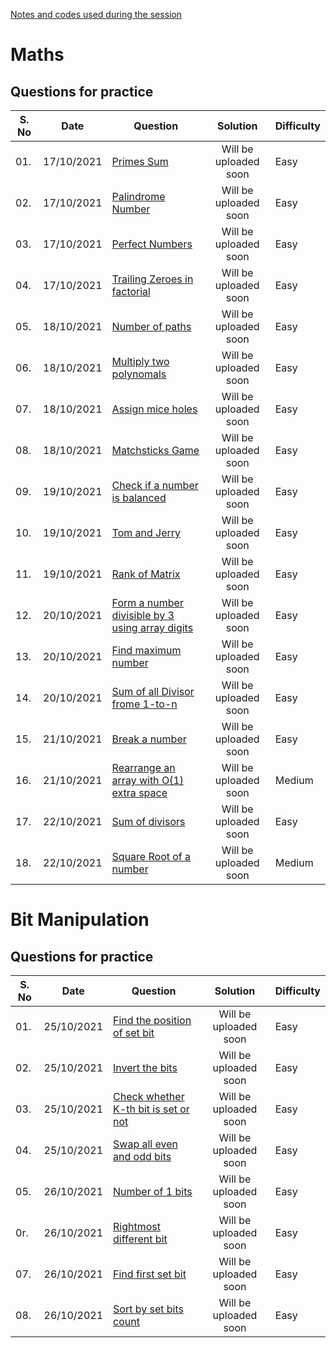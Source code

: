 [Notes and codes used during the session](/Session_code)

# Maths

## Questions for practice
| S. No| Date | Question | Solution| Difficulty |
| --- | ---  | ------ | :--------------: | ----- |
| 01. | 17/10/2021 | [Primes Sum](https://practice.geeksforgeeks.org/problems/primes-sum5827/1) | Will be uploaded soon | Easy |
| 02. | 17/10/2021 | [Palindrome Number](https://practice.geeksforgeeks.org/problems/palindrome-numbers0942/1) | Will be uploaded soon | Easy |
| 03. | 17/10/2021 | [Perfect Numbers](https://practice.geeksforgeeks.org/problems/perfect-numbers3207/1) | Will be uploaded soon | Easy |
| 04. | 17/10/2021 | [Trailing Zeroes in factorial](https://practice.geeksforgeeks.org/problems/trailing-zeroes-in-factorial5134/1) | Will be uploaded soon | Easy |
| 05. | 18/10/2021 | [Number of paths](https://practice.geeksforgeeks.org/problems/number-of-paths0926/1/?category[]=Mathematical&category[]=Mathematical&page=1&query=category[]Mathematicalpage1category[]Mathematical) | Will be uploaded soon | Easy |
| 06. | 18/10/2021 | [Multiply two polynomals](https://practice.geeksforgeeks.org/problems/multiply-two-polynomals0721/1/?category[]=Mathematical&category[]=Mathematical&page=1&query=category[]Mathematicalpage1category[]Mathematical) | Will be uploaded soon | Easy |
| 07. | 18/10/2021 | [Assign mice holes](https://practice.geeksforgeeks.org/problems/assign-mice-holes3053/1/?category[]=Mathematical&category[]=Mathematical&page=2&query=category[]Mathematicalpage2category[]Mathematical) | Will be uploaded soon | Easy |
| 08. | 18/10/2021 | [Matchsticks Game](https://practice.geeksforgeeks.org/problems/-matchsticks-game4906/0/?category[]=Mathematical&category[]=Mathematical&page=2&query=category[]Mathematicalpage2category[]Mathematical) | Will be uploaded soon | Easy |
| 09. | 19/10/2021 | [Check if a number is balanced](https://practice.geeksforgeeks.org/problems/check-if-the-number-is-balanced3014/1/?category[]=Mathematical&category[]=Mathematical&page=2&query=category[]Mathematicalpage2category[]Mathematical) | Will be uploaded soon | Easy |
| 10. | 19/10/2021 | [Tom and Jerry](https://practice.geeksforgeeks.org/problems/tom-and-jerry1325/1/?category[]=Mathematical&category[]=Mathematical&page=1&query=category[]Mathematicalpage1category[]Mathematical) | Will be uploaded soon | Easy |
| 11. | 19/10/2021 | [Rank of Matrix](https://practice.geeksforgeeks.org/problems/rank-of-matrix/0/?category[]=Mathematical&category[]=Mathematical&page=2&query=category[]Mathematicalpage2category[]Mathematical) | Will be uploaded soon | Easy |
| 12. | 20/10/2021 | [Form a number divisible by 3 using array digits](https://practice.geeksforgeeks.org/problems/form-a-number-divisible-by-3-using-array-digits0717/1/?category[]=Mathematical&category[]=Mathematical&page=2&query=category[]Mathematicalpage2category[]Mathematical) | Will be uploaded soon | Easy |
| 13. | 20/10/2021 | [Find maximum number](https://practice.geeksforgeeks.org/problems/find-maximum-number2152/1/?category[]=Mathematical&category[]=Mathematical&page=2&query=category[]Mathematicalpage2category[]Mathematical) | Will be uploaded soon | Easy |
| 14. | 20/10/2021 | [Sum of all Divisor frome 1-to-n](https://practice.geeksforgeeks.org/problems/sum-of-all-divisors-from-1-to-n4738/0/?category[]=Mathematical&category[]=Mathematical&page=3&query=category[]Mathematicalpage3category[]Mathematical) | Will be uploaded soon | Easy |
| 15. | 21/10/2021 | [Break a number](https://practice.geeksforgeeks.org/problems/break-a-number5913/1/?category[]=Mathematical&category[]=Mathematical&page=3&query=category[]Mathematicalpage3category[]Mathematical) | Will be uploaded soon | Easy |
| 16. | 21/10/2021 | [Rearrange an array with O(1) extra space](https://practice.geeksforgeeks.org/problems/rearrange-an-array-with-o1-extra-space3142/1/?category[]=Mathematical&category[]=Mathematical&page=3&query=category[]Mathematicalpage3category[]Mathematical) | Will be uploaded soon | Medium |
| 17. | 22/10/2021 | [Sum of divisors](https://practice.geeksforgeeks.org/problems/find-sum-of-divisors5636/1/?category[]=Mathematical&category[]=Mathematical&page=3&query=category[]Mathematicalpage3category[]Mathematical) | Will be uploaded soon | Easy |
| 18. | 22/10/2021 | [Square Root of a number](https://practice.geeksforgeeks.org/problems/square-root/1/?category[]=Mathematical&category[]=Mathematical&page=3&query=category[]Mathematicalpage3category[]Mathematical) | Will be uploaded soon | Medium |


# Bit Manipulation

## Questions for practice
| S. No| Date | Question | Solution| Difficulty |
| --- | ---  | ------ | :--------------: | ----- |
| 01. | 25/10/2021 | [Find the position of set bit](https://practice.geeksforgeeks.org/problems/find-position-of-set-bit3706/1) | Will be uploaded soon | Easy |
| 02. | 25/10/2021 | [Invert the bits](https://practice.geeksforgeeks.org/problems/invert-the-bits2942/1) | Will be uploaded soon | Easy |
| 03. | 25/10/2021 | [Check whether K-th bit is set or not](https://practice.geeksforgeeks.org/problems/check-whether-k-th-bit-is-set-or-not-1587115620/1) | Will be uploaded soon | Easy |
| 04. | 25/10/2021 | [Swap all even and odd bits](https://practice.geeksforgeeks.org/problems/swap-all-odd-and-even-bits-1587115621/0/) | Will be uploaded soon | Easy |
| 05. | 26/10/2021 | [Number of 1 bits](https://practice.geeksforgeeks.org/problems/set-bits0143/1) | Will be uploaded soon | Easy |
| 0r. | 26/10/2021 | [Rightmost different bit](https://practice.geeksforgeeks.org/problems/rightmost-different-bit-1587115621/0/?category[]=Bit%20Magic&page=1&query=category[]Bit%20Magicpage1) | Will be uploaded soon | Easy |
| 07. | 26/10/2021 | [Find first set bit](https://practice.geeksforgeeks.org/problems/find-first-set-bit-1587115620/1) | Will be uploaded soon | Easy |
| 08. | 26/10/2021 | [Sort by set bits count](https://practice.geeksforgeeks.org/problems/sort-by-set-bit-count1153/1) | Will be uploaded soon | Easy |
